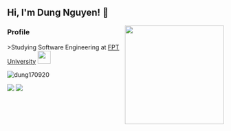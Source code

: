 <h2> Hi, I'm Dung Nguyen! 👋</h2>
<img align='right' src="https://media.giphy.com/media/ieyl9zmCjO4b4t6qoY/giphy.gif" width="230">

### Profile
<p> >Studying Software Engineering at <a href="https://hcmuni.fpt.edu.vn/">FPT University</a> <img src="https://media.giphy.com/media/fYSnHlufseco8Fh93Z/giphy.gif" width="30"></p>
<img src="https://komarev.com/ghpvc/?username=dung170920" alt="dung170920" />

[![](https://img.shields.io/badge/Facebook-NguyenDung-%231877F2)](https://www.facebook.com/profile.php?id=100052504742756)
[![](https://img.shields.io/badge/Gmail-dungnguyen09172000%40gmail.com-red)](mailto:dungnguyen09172000@gmail.com)

<!-- <br>
<p align="center">
<a href="https://github.com/dung170920"><img src="https://img.shields.io/badge/JS-f5f542.svg?style=for-the-badge&logo=javascript&logoColor=f5f542&labelColor=ffffff" alt="javascript"></a>
<a href="https://github.com/dung170920"><img src="https://img.shields.io/badge/HTML-orange.svg?style=for-the-badge&logo=html5&logoColor=orange&labelColor=ffffff" alt="html"></a>
<a href="https://github.com/dung170920"><img src="https://img.shields.io/badge/CSS-3aabe8.svg?style=for-the-badge&logo=css3&logoColor=3aabe8&labelColor=ffffff" alt="css"></a>
<a href="https://github.com/dung170920"><img src="https://img.shields.io/badge/JAVA-blue.svg?style=for-the-badge&logo=java&logoColor=blue&labelColor=ffffff" alt="java"></a>
</p><br> -->

